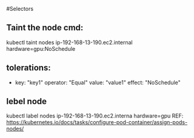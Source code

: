 #Selectors


Taint the node cmd:
---

kubectl taint nodes ip-192-168-13-190.ec2.internal hardware=gpu:NoSchedule

tolerations:
--
- key: "key1"
  operator: "Equal"
  value: "value1"
  effect: "NoSchedule"

lebel node
---

kubectl label nodes ip-192-168-13-190.ec2.interna hardware=gpu
REF:
https://kubernetes.io/docs/tasks/configure-pod-container/assign-pods-nodes/

